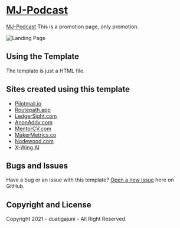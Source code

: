 # [MJ-Podcast](https://github.com/duatigajuni-wtf/monologjuni-podcast.github.io)

[MJ-Podcast](https://github.com/duatigajuni-wtf/monologjuni-podcast.github.io) This is a promotion page, only promotion.  

![Landing Page](https://1.bp.blogspot.com/-xin5ccZIx38/YNF00cVt3iI/AAAAAAAAAlY/AldzJa7-zNUfBGTf1rqjPTgjll9Cd4gpgCLcBGAsYHQ/s2048/duatigajuni-1.jpg)


## Using the Template

The template is just a HTML file.


## Sites created using this template

* [Pilotmail.io](https://pilotmail.io)
* [Routepath.app](https://routepath.app)
* [LedgerSight.com](https://ledgersight.com)
* [AnonAddy.com](https://anonaddy.com)
* [MentorCV.com](https://mentorcv.com)
* [MakerMetrics.co](https://makermetrics.co)
* [Nodewood.com](https://nodewood.com)
* [X-Wing AI](https://xwing.app)

## Bugs and Issues

Have a bug or an issue with this template? [Open a new issue](https://github.com/tailwindtoolbox/Landing-Page/issues/new) here on GitHub.


## Copyright and License

Copyright 2021 - duatigajuni - All Right Reserved.
